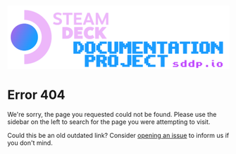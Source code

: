 ![The Steam Deck Documentation Project](https://raw.githubusercontent.com/ChadBailey/sddp.io/main/docs/_media/SDDP_Logo_v3.1_xp.png)

# Error 404

We're sorry, the page you requested could not be found. Please use the sidebar
on the left to search for the page you were attempting to visit.

Could this be an old outdated link? Consider
[opening an issue](https://github.com/chadbailey/sddp.io/issues) to inform us if
you don't mind.
